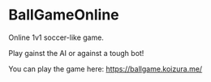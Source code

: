 # BallGameOnline

Online 1v1 soccer-like game. 

Play gainst the AI or against a tough bot! 

You can play the game here:
https://ballgame.koizura.me/
